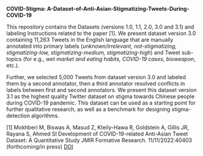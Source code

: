 **COVID-Stigma: A-Dataset-of-Anti-Asian-Stigmatizing-Tweets-During-COVID-19**

This repository contains the Datasets (versions 1.0, 1.1, 2.0, 3.0 and 3.1) and labeling Instructions related to the paper [1]. We present dataset version 3.0 containing 11,263 Tweets in the English language that are manually annotated into primary labels (_unknown/irrelevant, not-stigmatizing, stigmatizing-low, stigmatizing-medium, stigmatizing-high_) and Tweet sub-topics (for e.g., _wet market and eating habits, COVID-19 cases, bioweapon_, etc.). 

Further, we selected 5,000 Tweets from dataset version 3.0 and labeled them by a second annotator, then a third annotator resolved conflicts in labels between first and second annotators. We present this dataset version 3.1 as the highest quality Twitter dataset on stigma towards Chinese people during COVID-19 pandemic. This dataset can be used as a starting point for further qualitative research, as well as a benchmark for designing stigma-detection algorithms.



[1] Mokhberi M, Biswas A, Masud Z, Kteily-Hawa R, Goldstein A, Gillis JR, Rayana S, Ahmed SI Development of COVID-19-related Anti-Asian Tweet Dataset: A Quantitative Study JMIR Formative Research. 11/11/2022:40403 (forthcoming/in press) [DOI](https://preprints.jmir.org/preprint/40403)
